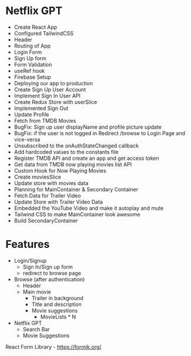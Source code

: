 # Netflix GPT

- Create React App
- Configured TailwindCSS
- Header
- Routing of App
- Login Form
- Sign Up form
- Form Validation
- useRef hook
- Firebase Setup
- Deploying our app to production
- Create Sign Up User Account
- Implement Sign In User API
- Create Redux Store with userSlice
- Implemented Sign Out
- Update Profile
- Fetch from TMDB Movies
- BugFix: Sign up user displayName and profile picture update
- BugFix: if the user is not logged in Redirect /browse to Login Page and vice-versa
- Unsubscribed to the onAuthStateChanged callback
- Add hardcoded values to the constants file
- Register TMDB API and create an app and get access token
- Get data from TMDB now playing movies list API
- Custom Hook for Now Playing Movies
- Create moviesSlice
- Update store with movies data
- Planning for MainContainer & Secondary Container
- Fetch Data for Trailer Video
- Update Store with Trailer Video Data
- Embedded the YouTube Video and make it autoplay and mute
- Tailwind CSS to make MainContainer look awesome
- Build SecondaryContainer

# Features

- Login/Signup
  - Sign In/Sign up form
  - redirect to browse page
- Browse (after authentication)
  - Header
  - Main movie
    - Trailer in background
    - Title and description
    - Movie suggestions
      - MovieLists \* N
- Netflix GPT
  - Search Bar
  - Movie Suggestions

React Form Library - https://formik.org/
